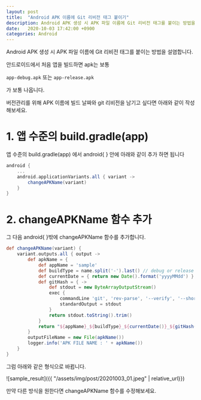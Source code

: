 ```yaml
---
layout: post
title:  "Android APK 이름에 Git 리비전 태그 붙이기"
description: Android APK 생성 시 APK 파일 이름에 Git 리비전 태그를 붙이는 방법을 설명합니다.
date:   2020-10-03 17:42:00 +0900
categories: Android
---
```


Android APK 생성 시 APK 파일 이름에 Git 리비전 태그를 붙이는 방법을 설염합니다. 

안드로이드에서 처음 앱을 빌드하면 apk는 보통 

`app-debug.apk` 또는 `app-release.apk`

가 보통 나옵니다.

버전관리를 위해 APK 이름에 빌드 날짜와 git 리비전을 남기고 싶다면
아래와 같이 작성해보세요.

# 1. 앱 수준의 build.gradle(app)

앱 수준의 build.gradle(app) 에서 android{ } 안에 아래와 같이 추가 하면 됩니다

```groovy
android {
    ...
    android.applicationVariants.all { variant ->
        changeAPKName(variant)
    }
}
```

# 2.  changeAPKName 함수 추가

그 다음 android{ }밖에 changeAPKName 함수를 추가합니다.

```groovy
def changeAPKName(variant) {
    variant.outputs.all { output ->
        def apkName = {
            def appName = 'sample'
            def buildType = name.split('-').last() // debug or release
            def currentDate = { return new Date().format('yyyyMMdd') }
            def gitHash = { ->
                def stdout = new ByteArrayOutputStream()
                exec {
                    commandLine 'git', 'rev-parse', '--verify', '--short', 'HEAD'
                    standardOutput = stdout
                }
                return stdout.toString().trim()
            }
            return "${appName}_${buildType}_${currentDate()}_${gitHash()}.apk"
        }
        outputFileName = new File(apkName())
        logger.info('APK FILE NAME : ' + apkName())
    }
}
```

그럼 아래와 같은 형식으로 바뀝니다.

![sample_result]({{ "/assets/img/post/20201003_01.jpeg" | relative_url}})<br/>

만약 다른 방식을 원한다면 changeAPKName 함수를 수정해보세요.
